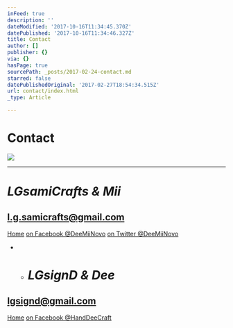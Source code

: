 ```yaml
---
inFeed: true
description: ''
dateModified: '2017-10-16T11:34:45.370Z'
datePublished: '2017-10-16T11:34:46.327Z'
title: Contact
author: []
publisher: {}
via: {}
hasPage: true
sourcePath: _posts/2017-02-24-contact.md
starred: false
datePublishedOriginal: '2017-02-27T18:54:34.515Z'
url: contact/index.html
_type: Article

---
```

# Contact
![](https://the-grid-user-content.s3-us-west-2.amazonaws.com/1d5337f4-18c4-4685-a8f0-0a299b1ec8d7.jpg)

---

# _LGsamiCrafts & Mii_

## **l.g.samicrafts@gmail.com**
[Home][0]
[on Facebook @DeeMiiNovo][1]
[on Twitter @DeeMiiNovo][2]

* * # _LGsignD & Dee_

## **lgsignd@gmail.com**
[Home][3]
[on Facebook @HandDeeCraft][4]

[0]: https://thegrid.ai/lgsamicrafts/
[1]: https://www.facebook.com/DeeMiiNovo/
[2]: https://twitter.com/DeeMiiNovo
[3]: https://thegrid.ai/lgsignd/
[4]: https://www.facebook.com/HandDeeCraft/